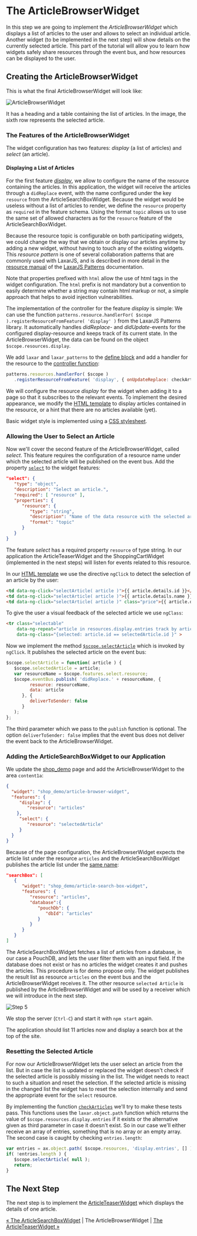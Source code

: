# The ArticleBrowserWidget

In this step we are going to implement the _ArticleBrowserWidget_ which displays a list of articles to the user and allows to select an individual article.
Another widget (to be implemented in the next step) will show details on the currently selected article.
This part of the tutorial will allow you to learn how widgets safely share resources through the event bus, and how resources can be displayed to the user.


## Creating the ArticleBrowserWidget

This is what the final ArticleBrowserWidget will look like:

![ArticleBrowserWidget](img/article_browser_widget.png)

It has a heading and a table containing the list of articles.
In the image, the sixth row represents the selected article.


### The Features of the ArticleBrowserWidget

The widget configuration has two features: *display* (a list of articles) and *select* (an article).


#### Displaying a List of Articles

For the first feature [*display*](../../includes/widgets/shop_demo/article-browser-widget/widget.json#L20), we allow to configure the name of the resource containing the articles.
In this application, the widget will receive the articles through a `didReplace` event, with the name configured under the key `resource` from the ArticleSearchBoxWidget.
Because the widget would be useless without a list of articles to render, we define the `resource` property as `required` in the feature schema.
Using the format `topic` allows us to use the same set of allowed characters as for the `resource` feature of the ArticleSearchBoxWidget.

Because the resource topic is configurable on both participating widgets, we could change the way that we obtain or display our articles anytime by adding a new widget, without having to touch any of the existing widgets.
This _resource pattern_ is one of several collaboration patterns that are commonly used with LaxarJS, and is described in more detail in the [resource manual](https://github.com/LaxarJS/laxar_patterns/blob/master/docs/patterns/resources.md#resource-patterns) of the [LaxarJS Patterns](https://github.com/LaxarJS/laxar_patterns) documentation.

Note that properties prefixed with `html` allow the use of html tags in the widget configuration.
The `html` prefix is not mandatory but a convention to easily determine whether a string may contain html markup or not, a simple approach that helps to avoid injection vulnerabilities.

The implementation of the controller for the feature *display* is simple:
We can use the function `patterns.resource.handlerFor( $scope ).registerResourceFromFeature( 'display' )` from the LaxarJS Patterns library.
It automatically handles _didReplace-_ and _didUpdate_-events for the configured display-resource and keeps track of its current state.
In the ArticleBrowserWidget, the data can be found on the object `$scope.resources.display`.

We add `laxar` and `laxar_patterns` to the [define block](../../includes/widgets/shop_demo/article-browser-widget/article-browser-widget.js#L3) and add a handler for the resource to the [controller function](../../includes/widgets/shop_demo/article-browser-widget/article-browser-widget.js#L21):
```javascript
patterns.resources.handlerFor( $scope )
   .registerResourceFromFeature( 'display', { onUpdateReplace: checkArticles } );
```

We will configure the resource *display* for the widget when adding it to a page so that it subscribes to the relevant events.
To implement the desired appearance, we modify the [HTML template](../../includes/widgets/shop_demo/article-browser-widget/default.theme/article-browser-widget.html) to display articles contained in the resource, or a hint that there are no articles available (yet).

Basic widget style is implemented using a [CSS stylesheet](../../includes/widgets/shop_demo/article-browser-widget/default.theme/css/article-browser-widget.css).


### Allowing the User to Select an Article

Now we'll cover the second feature of the ArticleBrowserWidget, called *select*.
This feature requires the configuration of a resource name under which the selected article will be published on the event bus.
Add the property [`select`](../../includes/widgets/shop_demo/article-browser-widget/widget.json#L53) to the widget features:

```json
"select": {
   "type": "object",
   "description": "Select an article.",
   "required": [ "resource" ],
   "properties": {
      "resource": {
         "type": "string",
         "description": "Name of the data resource with the selected article.",
         "format": "topic"
      }
   }
}
```

The feature *select* has a required property `resource` of type string.
In our application the ArticleTeaserWidget and the ShoppingCartWidget (implemented in the next steps) will listen for events related to this resource.

In our [HTML template](../../includes/widgets/shop_demo/article-browser-widget/default.theme/article-browser-widget.html#L25) we use the directive `ngClick` to detect the selection of an article by the user:

```html
<td data-ng-click="selectArticle( article )">{{ article.details.id }}</td>
<td data-ng-click="selectArticle( article )">{{ article.details.name }}</td>
<td data-ng-click="selectArticle( article )" class="price">{{ article.details.price | currency : "€ " }}</td>
```

To give the user a visual feedback of the selected article we use `ngClass`:

```html
<tr class="selectable"
    data-ng-repeat="article in resources.display.entries track by article.id"
    data-ng-class="{selected: article.id == selectedArticle.id }" >
```

Now we implement the method [`$scope.selectArticle`](../../includes/widgets/shop_demo/article-browser-widget/article-browser-widget.js) which is invoked by `ngClick`.
It publishes the selected article on the event bus:

```javascript
$scope.selectArticle = function( article ) {
   $scope.selectedArticle = article;
   var resourceName = $scope.features.select.resource;
   $scope.eventBus.publish( 'didReplace.' + resourceName, {
         resource: resourceName,
         data: article
      }, {
         deliverToSender: false
      }
   );
};
```

The third parameter which we pass to the `publish` function is optional.
The option `deliverToSender: false` implies that the event bus does not deliver the event back to the ArticleBrowserWidget.


### Adding the ArticleSearchBoxWidget to our Application

We update the [shop_demo](../../application/pages/shop_demo.json#L39) page and add the ArticleBrowserWidget to the area `content1a`:

```json
{
  "widget": "shop_demo/article-browser-widget",
  "features": {
     "display": {
        "resource": "articles"
    },
     "select": {
        "resource": "selectedArticle"
     }
  }
}
```

Because of the page configuration, the ArticleBrowserWidget expects the article list under the resource `articles` and the ArticleSearchBoxWidget publishes the article list under the [same name](../../application/pages/shop_demo.json#L29):

```json
"searchBox": [
   {
      "widget": "shop_demo/article-search-box-widget",
      "features": {
         "resource": "articles",
         "database":{
            "pouchDb": {
               "dbId": "articles"
            }
         }
      }
   }
]
```


The ArticleSearchBoxWidget fetches a list of articles from a database, in our case a PouchDB, and lets the user filter them with an input field.
If the database does not exist or has no articles the widget creates it and pushes the articles.
This procedure is for demo propose only.
The widget publishes the result list as resource `articles` on the event bus and the ArticleBrowserWidget receives it.
The other resource `selected Article` is published by the ArticleBrowserWidget and will be used by a receiver which we will introduce in the next step.

![Step 5](img/step5.png)

We stop the server (`Ctrl-C`) and start it with `npm start` again.

The application should list 11 articles now and display a search box at the top of the site.


### Resetting the Selected Article

For now our ArticleBrowserWidget lets the user select an article from the list.
But in case the list is updated or replaced the widget doesn't check if the selected article is possibly missing in the list.
The widget needs to react to such a situation and reset the selection.
If the selected article is missing in the changed list the widget has to reset the selection internally and send the appropriate event for the `select` resource.

By implementing the function [`checkArticles`](../../includes/widgets/shop_demo/article-browser-widget/article-browser-widget.js#L40) we'll try to make these tests pass.
This functions uses the `laxar.object.path` function which returns the value of `$scope.resources.display.entries` if it exists or the alternative given as third parameter in case it doesn't exist.
So in our case we'll either receive an array of entries, something that is no array or an empty array.
The second case is caught by checking `entries.length`:

```javascript
var entries = ax.object.path( $scope.resources, 'display.entries', [] );
if( !entries.length ) {
   $scope.selectArticle( null );
   return;
}
```


## The Next Step

The next step is to implement the [ArticleTeaserWidget](06_article_teaser_widget.md) which displays the details of one article.

[« The ArticleSearchBoxWidget](04_article_search_box_widget.md) | The ArticleBrowserWidget | [The ArticleTeaserWidget »](06_article_teaser_widget.md)
